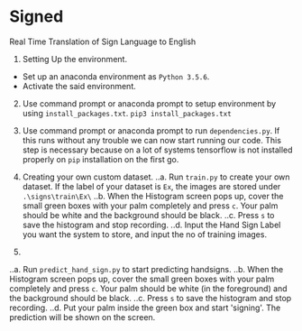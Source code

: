 # Signed
Real Time Translation of Sign Language to English

1. Setting Up the environment.
  * Set up an anaconda environment as `Python 3.5.6`.
  * Activate the said environment.

2. Use command prompt or anaconda prompt to setup environment by using `install_packages.txt`.
```pip3 install_packages.txt``` 

3. Use command prompt or anaconda prompt to run `dependencies.py`. If this runs without any trouble we can now start running our code. This step is necessary because on a lot of systems tensorflow is not installed properly on `pip` installation on the first go.

4. Creating your own custom dataset. 
..a. Run `train.py` to create your own dataset. If the label of your dataset is `Ex`, the images are stored under `.\signs\train\Ex\`
..b. When the Histogram screen pops up, cover the small green boxes with your palm completely and press `c`. Your palm should be white and the background should be black.
..c. Press `s` to save the histogram and stop recording.
..d. Input the Hand Sign Label you want the system to store, and input the no of training images.

5.
..a. Run `predict_hand_sign.py` to start predicting handsigns.
..b. When the Histogram screen pops up, cover the small green boxes with your palm completely and press `c`. Your palm should be white (in the foreground) and the background should be black.
..c. Press `s` to save the histogram and stop recording.
..d. Put your palm inside the green box and start 'signing'. The prediction will be shown on the screen.
